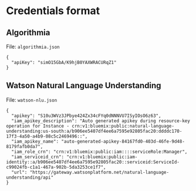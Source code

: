 # Credentials format

## Algorithmia

File: `algorithmia.json`

```
{
  "apiKey": "simO15GbA/K9hjB0YAXWRACURqZ1"
}
```

## Watson Natural Language Understanding

File: `watson-nlu.json`

```
{
  "apikey": "S10u3WVz3JPbye424Zx34cFYq0dNNNVU7ISyIOsO6z63",
  "iam_apikey_description": "Auto generated apikey during resource-key operation for Instance - crn:v1:bluemix:public:natural-language-understanding:us-south:a/b906ee5407df4ee6a7595e92805fac20:ddddc170-17f3-4a50-a4b9-08c5c2469496::",
  "iam_apikey_name": "auto-generated-apikey-84167fd0-403d-46fe-9d48-8179fafb0da7",
  "iam_role_crn": "crn:v1:bluemix:public:iam::::serviceRole:Manager",
  "iam_serviceid_crn": "crn:v1:bluemix:public:iam-identity::a/b906ee5407df4ee6a7595e92805fac20::serviceid:ServiceId-c99024fb-c1a1-467a-902b-5da3253ce1f7",
  "url": "https://gateway.watsonplatform.net/natural-language-understanding/api"
}
```